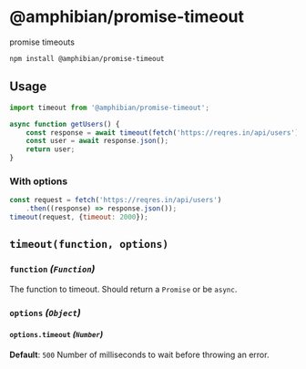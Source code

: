 # @amphibian/promise-timeout

promise timeouts

```
npm install @amphibian/promise-timeout
```

## Usage

```javascript
import timeout from '@amphibian/promise-timeout';

async function getUsers() {
	const response = await timeout(fetch('https://reqres.in/api/users'));
	const user = await response.json();
	return user;
}
```

### With options

```javascript
const request = fetch('https://reqres.in/api/users')
	.then((response) => response.json());
timeout(request, {timeout: 2000});
```

## `timeout(function, options)`

### `function` _(`Function`)_

The function to timeout. Should return a `Promise` or be `async`.

### `options` _(`Object`)_

#### `options.timeout` _(`Number`)_

**Default**: `500`
Number of milliseconds to wait before throwing an error.
